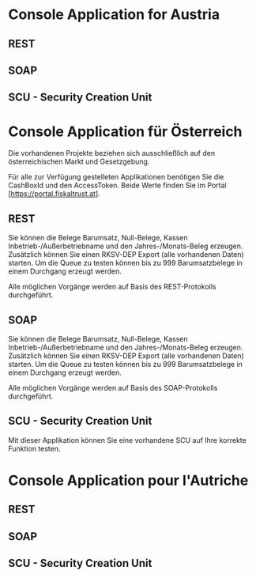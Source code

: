 # Console Application for Austria
## REST

## SOAP

## SCU - Security Creation Unit

# Console Application für Österreich
Die vorhandenen Projekte beziehen sich ausschließlich auf den österreichischen Markt und Gesetzgebung.

Für alle zur Verfügung gestelleten Applikationen benötigen Sie die CashBoxId und den AccessToken.
Beide Werte finden Sie im Portal [https://portal.fiskaltrust.at].

## REST
Sie können die Belege Barumsatz, Null-Belege, Kassen Inbetrieb-/Außerbetriebname und den Jahres-/Monats-Beleg erzeugen.
Zusätzlich können Sie einen RKSV-DEP Export (alle vorhandenen Daten) starten.
Um die Queue zu testen können bis zu 999 Barumsatzbelege in einem Durchgang erzeugt werden.

Alle möglichen Vorgänge werden auf Basis des REST-Protokolls durchgeführt.

## SOAP
Sie können die Belege Barumsatz, Null-Belege, Kassen Inbetrieb-/Außerbetriebname und den Jahres-/Monats-Beleg erzeugen.
Zusätzlich können Sie einen RKSV-DEP Export (alle vorhandenen Daten) starten.
Um die Queue zu testen können bis zu 999 Barumsatzbelege in einem Durchgang erzeugt werden.

Alle möglichen Vorgänge werden auf Basis des SOAP-Protokolls durchgeführt.

## SCU - Security Creation Unit
Mit dieser Applikation können Sie eine vorhandene SCU auf Ihre korrekte Funktion testen. 

# Console Application pour l'Autriche
## REST

## SOAP

## SCU - Security Creation Unit


